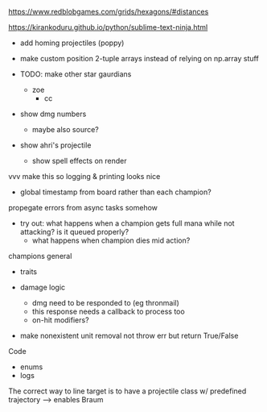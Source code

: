 https://www.redblobgames.com/grids/hexagons/#distances

https://kirankoduru.github.io/python/sublime-text-ninja.html


- add homing projectiles (poppy)


- make custom position 2-tuple arrays instead of relying on np.array stuff

- TODO: make other star gaurdians
  - zoe
    - cc



- show dmg numbers
  - maybe also source?
- show ahri's projectile
  - show spell effects on render


vvv make this so logging & printing looks nice
- global timestamp from board rather than each champion?


propegate errors from async tasks somehow

- try out: what happens when a champion gets full mana while not attacking? is it queued properly?
  - what happens when champion dies mid action?




champions general
- traits
- damage logic
  - dmg need to be responded to (eg thronmail)
  - this response needs a callback to process too
  - on-hit modifiers?

- make nonexistent unit removal not throw err but return True/False


Code
- enums
- logs


The correct way to line target is to have a projectile class w/ predefined trajectory --> enables Braum